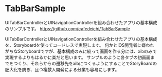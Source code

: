 # TabBarSample
UITabBarControllerとUINavigationControllerを組み合わせたアプリの基本構成のサンプルです。
https://github.com/cafedeichi/TabBarSample

UITabBarControllerとUINavigationControllerを組み合わせたアプリの基本構成を、Storyboardを使ってコードレスで実現します。
何かとiOS開発者に嫌われがちなStoryboardですが、基本構成のみに絞って画面を作る分には、xibのみで実現するよりもはるかに楽だと思います。
サンプルのように各タブの初画面までをつくり、それらからの遷移先をxibにつくるようにすることでStoryBoardの肥大化を防ぎ、且つ複数人開発による分業も容易にします。
